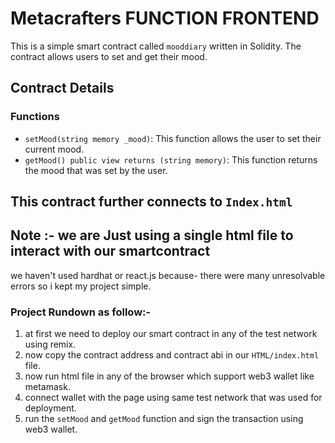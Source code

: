 # Metacrafters FUNCTION FRONTEND

This is a simple smart contract called `mooddiary` written in Solidity. The contract allows users to set and get their mood.

## Contract Details

### Functions

- `setMood(string memory _mood)`: This function allows the user to set their current mood.
- `getMood() public view returns (string memory)`: This function returns the mood that was set by the user.

## This contract further connects to `Index.html` 

## Note :- we are Just using a single html file to interact with our smartcontract
we haven't used hardhat or react.js because- there were many unresolvable errors so i kept my project simple.

### Project Rundown as follow:-
1) at first we need to deploy our smart contract in any of the test network using remix.
2) now copy the contract address and contract abi in our `HTML/index.html` file.
3) now run html file in any of the browser which support web3 wallet like metamask.
4) connect wallet with the page using same test network that was used for deployment.
5) run the `setMood` and `getMood` function and sign the transaction using web3 wallet.
